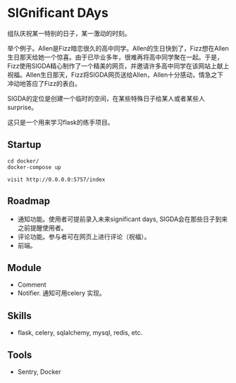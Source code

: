 # SIGnificant DAys

组队庆祝某一特别的日子，某一激动的时刻。

举个例子。Allen是Fizz暗恋很久的高中同学。Allen的生日快到了，Fizz想在Allen生日那天给她一个惊喜。由于已毕业多年，很难再将高中同学聚在一起。于是，Fizz使用SIGDA精心制作了一个精美的网页，并邀请许多高中同学在该网站上献上祝福。Allen生日那天，Fizz将SIGDA网页送给Allen，Allen十分感动，情急之下冲动地答应了Fizz的表白。

SIGDA的定位是创建一个临时的空间，在某些特殊日子给某人或者某些人surprise。

这只是一个用来学习flask的练手项目。

## Startup

    
    cd docker/
    docker-compose up
    
    visit http://0.0.0.0:5757/index


## Roadmap

* 通知功能。使用者可提前录入未来significant days, SIGDA会在那些日子到来之前提醒使用者。
* 评论功能。参与者可在网页上进行评论（祝福）。
* 前端。


## Module

* Comment
* Notifier. 通知可用celery 实现。

## Skills

* flask, celery, sqlalchemy, mysql, redis, etc.

## Tools

* Sentry, Docker


